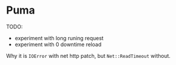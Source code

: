 # Puma

TODO:
- experiment with long runing request
- experiment with 0 downtime reload

Why it is `IOError` with net http patch, but `Net::ReadTimeout` without.
